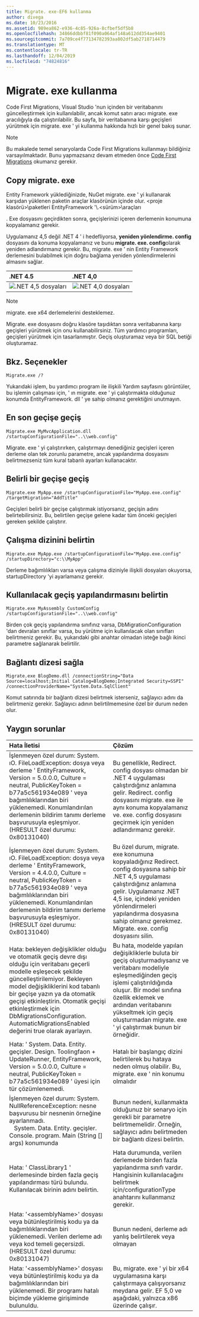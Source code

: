 ```yaml
---
title: Migrate. exe-EF6 kullanma
author: divega
ms.date: 10/23/2016
ms.assetid: 989ea862-e936-4c85-926a-8cfbef5df5b8
ms.openlocfilehash: 34866ddbbf81f090a064af148a612dd354ae9401
ms.sourcegitcommit: 7a709ce4f77134782393aa802df5ab2718714479
ms.translationtype: MT
ms.contentlocale: tr-TR
ms.lasthandoff: 12/04/2019
ms.locfileid: "74824816"
---
```

# <a name="using-migrateexe"></a>Migrate. exe kullanma
Code First Migrations, Visual Studio 'nun içinden bir veritabanını güncelleştirmek için kullanılabilir, ancak komut satırı aracı migrate. exe aracılığıyla da çalıştırılabilir. Bu sayfa, bir veritabanına karşı geçişleri yürütmek için migrate. exe ' yi kullanma hakkında hızlı bir genel bakış sunar.

> [!NOTE]
> Bu makalede temel senaryolarda Code First Migrations kullanmayı bildiğiniz varsayılmaktadır. Bunu yapmazsanız devam etmeden önce [Code First Migrations](~/ef6/modeling/code-first/migrations/index.md) okumanız gerekir.

## <a name="copy-migrateexe"></a>Copy migrate. exe

Entity Framework yüklediğinizde, NuGet migrate. exe ' yi kullanarak karşıdan yüklenen paketin araçlar klasörünün içinde olur. &lt;proje klasörü&gt;\\paketleri EntityFramework '\\.&lt;sürüm&gt;\\araçları

. Exe dosyasını geçirdikten sonra, geçişlerinizi içeren derlemenin konumuna kopyalamanız gerekir.

Uygulamanız 4,5 değil .NET 4 ' i hedefliyorsa, **yeniden yönlendirme. config** dosyasını da konuma kopyalamanız ve bunu **migrate. exe. config**olarak yeniden adlandırmanız gerekir. Bu, migrate. exe ' nin Entity Framework derlemesini bulabilmek için doğru bağlama yeniden yönlendirmelerini almasını sağlar.

| .NET 4.5                                      | .NET 4,0                                      |
|:----------------------------------------------|:----------------------------------------------|
| ![.NET 4,5 dosyaları](~/ef6/media/net45files.png) | ![.NET 4,0 dosyaları](~/ef6/media/net40files.png) |

> [!NOTE]
> migrate. exe x64 derlemelerini desteklemez.

Migrate. exe dosyasını doğru klasöre taşıdıktan sonra veritabanına karşı geçişleri yürütmek için onu kullanabilirsiniz. Tüm yardımcı programları, geçişleri yürütmek için tasarlanmıştır. Geçiş oluşturamaz veya bir SQL betiği oluşturamaz.

## <a name="see-options"></a>Bkz. Seçenekler

``` console
Migrate.exe /?
```

Yukarıdaki işlem, bu yardımcı program ile ilişkili Yardım sayfasını görüntüler, bu işlemin çalışması için, ' ın migrate. exe ' yi çalıştırmakta olduğunuz konumda EntityFramework. dll ' ye sahip olmanız gerektiğini unutmayın.

## <a name="migrate-to-the-latest-migration"></a>En son geçişe geçiş

``` console
Migrate.exe MyMvcApplication.dll /startupConfigurationFile="..\\web.config"
```

Migrate. exe ' yi çalıştırırken, çalıştırmayı denediğiniz geçişleri içeren derleme olan tek zorunlu parametre, ancak yapılandırma dosyasını belirtmezseniz tüm kural tabanlı ayarları kullanacaktır.

## <a name="migrate-to-a-specific-migration"></a>Belirli bir geçişe geçiş

``` console
Migrate.exe MyApp.exe /startupConfigurationFile="MyApp.exe.config" /targetMigration="AddTitle"
```

Geçişleri belirli bir geçişe çalıştırmak istiyorsanız, geçişin adını belirtebilirsiniz. Bu, belirtilen geçişe gelene kadar tüm önceki geçişleri gereken şekilde çalıştırır.

## <a name="specify-working-directory"></a>Çalışma dizinini belirtin

``` console
Migrate.exe MyApp.exe /startupConfigurationFile="MyApp.exe.config" /startupDirectory="c:\\MyApp"
```

Derleme bağımlılıkları varsa veya çalışma diziniyle ilişkili dosyaları okuyorsa, startupDirectory 'yi ayarlamanız gerekir.

## <a name="specify-migration-configuration-to-use"></a>Kullanılacak geçiş yapılandırmasını belirtin

``` console
Migrate.exe MyAssembly CustomConfig /startupConfigurationFile="..\\web.config"
```

Birden çok geçiş yapılandırma sınıfınız varsa, DbMigrationConfiguration 'dan devralan sınıflar varsa, bu yürütme için kullanılacak olan sınıfları belirtmeniz gerekir. Bu, yukarıdaki gibi anahtar olmadan isteğe bağlı ikinci parametre sağlanarak belirtilir.

## <a name="provide-connection-string"></a>Bağlantı dizesi sağla

``` console
Migrate.exe BlogDemo.dll /connectionString="Data Source=localhost;Initial Catalog=BlogDemo;Integrated Security=SSPI" /connectionProviderName="System.Data.SqlClient"
```

Komut satırında bir bağlantı dizesi belirtmek isterseniz, sağlayıcı adını da belirtmeniz gerekir. Sağlayıcı adının belirtilmemesine özel bir durum neden olur.

## <a name="common-problems"></a>Yaygın sorunlar

| Hata İletisi                                                                                                                                                                                                                                                                                                                      | Çözüm                                                                                                                                                                                                                                                                                             |
|:-----------------------------------------------------------------------------------------------------------------------------------------------------------------------------------------------------------------------------------------------------------------------------------------------------------------------------------|:-----------------------------------------------------------------------------------------------------------------------------------------------------------------------------------------------------------------------------------------------------------------------------------------------------|
| İşlenmeyen özel durum: System. ıO. FileLoadException: dosya veya derleme ' EntityFramework, Version = 5.0.0.0, Culture = neutral, PublicKeyToken = b77a5c561934e089 ' veya bağımlılıklarından biri yüklenemedi. Konumlandırılan derlemenin bildirim tanımı derleme başvurusuyla eşleşmiyor. (HRESULT özel durumu: 0x80131040)         | Bu genellikle, Redirect. config dosyası olmadan bir .NET 4 uygulaması çalıştırdığınız anlamına gelir. Redirect. config dosyasını migrate. exe ile aynı konuma kopyalamanız ve. exe. config dosyasını geçirmek için yeniden adlandırmanız gerekir.                                                                                       |
| İşlenmeyen özel durum: System. ıO. FileLoadException: dosya veya derleme ' EntityFramework, Version = 4.4.0.0, Culture = neutral, PublicKeyToken = b77a5c561934e089 ' veya bağımlılıklarından biri yüklenemedi. Konumlandırılan derlemenin bildirim tanımı derleme başvurusuyla eşleşmiyor. (HRESULT özel durumu: 0x80131040)          | Bu özel durum, migrate. exe konumuna kopyaladığınız Redirect. config dosyasına sahip bir .NET 4,5 uygulaması çalıştırdığınız anlamına gelir. Uygulamanız .NET 4,5 ise, içindeki yeniden yönlendirmeleri yapılandırma dosyasına sahip olmanız gerekmez. Migrate. exe. config dosyasını silin.                                    |
| Hata: bekleyen değişiklikler olduğu ve otomatik geçiş devre dışı olduğu için veritabanı geçerli modelle eşleşecek şekilde güncelleştirilemiyor. Bekleyen model değişikliklerini kod tabanlı bir geçişe yazın ya da otomatik geçişi etkinleştirin. Otomatik geçişi etkinleştirmek için DbMigrationsConfiguration. AutomaticMigrationsEnabled değerini true olarak ayarlayın. | Bu hata, modelde yapılan değişikliklerle buluta bir geçiş oluşturmadıysanız ve veritabanı modeliyle eşleşmediğinden geçiş işlemi çalıştırıldığında oluşur. Bir model sınıfına özellik eklemek ve ardından veritabanını yükseltmek için geçiş oluşturmadan migrate. exe ' yi çalıştırmak bunun bir örneğidir. |
| Hata: ' System. Data. Entity. geçişler. Design. Toolingfaon + UpdateRunner, EntityFramework, Version = 5.0.0.0, Culture = neutral, PublicKeyToken = b77a5c561934e089 ' üyesi için tür çözümlenemedi.                                                                                                                                       | Hatalı bir başlangıç dizini belirtilerek bu hataya neden olmuş olabilir. Bu, migrate. exe ' nin konumu olmalıdır                                                                                                                                                                                      |
| İşlenmeyen özel durum: System. NullReferenceException: nesne başvurusu bir nesnenin örneğine ayarlanmadı. <br/>   System. Data. Entity. geçişler. Console. program. Main (String [] args) konumunda                                                                                                                                             | Bunun nedeni, kullanmakta olduğunuz bir senaryo için gerekli bir parametre belirtmemelidir. Örneğin, sağlayıcı adını belirtmeden bir bağlantı dizesi belirtin.                                                                                                                        |
| Hata: ' ClassLibrary1 ' derlemesinde birden fazla geçiş yapılandırması türü bulundu. Kullanılacak birinin adını belirtin.                                                                                                                                                                                                  | Hata durumunda, verilen derlemede birden fazla yapılandırma sınıfı vardır. Hangisinin kullanılacağını belirtmek için/configurationType anahtarını kullanmanız gerekir.                                                                                                                                           |
| Hata: '&lt;assemblyName&gt;' dosyası veya bütünleştirilmiş kodu ya da bağımlılıklarından biri yüklenemedi. Verilen derleme adı veya kod temeli geçersizdi. (HRESULT özel durumu: 0x80131047)                                                                                                                                                    | Bunun nedeni, derleme adı yanlış belirtilerek veya olmayan                                                                                                                                                                                                                          |
| Hata: '&lt;assemblyName&gt;' dosyası veya bütünleştirilmiş kodu ya da bağımlılıklarından biri yüklenemedi. Bir programı hatalı biçimde yükleme girişiminde bulunuldu.                                                                                                                                                                          | Bu, migrate. exe ' yi bir x64 uygulamasına karşı çalıştırmaya çalışıyorsanız meydana gelir. EF 5,0 ve aşağıdaki, yalnızca x86 üzerinde çalışır.                                                                                                                                                                                |
